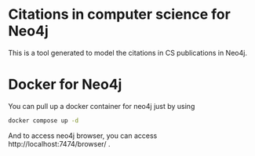 # Citations in computer science for Neo4j
This is a tool generated to model the citations in CS publications in Neo4j.

# Docker for Neo4j
You can pull up a docker container for neo4j just by using 

``` sh
docker compose up -d
```
And to access neo4j browser, you can access http://localhost:7474/browser/ .
